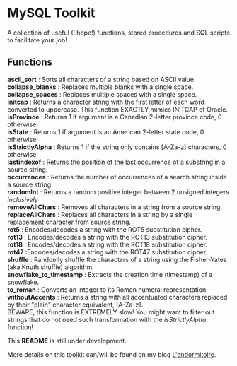 # MySQL Toolkit

A collection of useful (I hope!) functions, stored procedures and SQL scripts to facilitate your job!

## Functions

**ascii_sort** : Sorts all characters of a string based on ASCII value.  
**collapse_blanks** : Replaces multiple blanks with a single space.  
**collapse_spaces** : Replaces multiple spaces with a single space.  
**initcap** : Returns a character string with the first letter of each word converted to uppercase. This function EXACTLY mimics INITCAP of Oracle.  
**isProvince** : Returns 1 if argument is a Canadian 2-letter province code, 0 otherwise.  
**isState** : Returns 1 if argument is an American 2-letter state code, 0 otherwise.  
**isStrictlyAlpha** : Returns 1 if the string only contains [A-Za-z] characters, 0 otherwise  
**lastindexof** : Returns the position of the last occurrence of a substring in a source string.  
**occurrences** : Returns the number of occurrences of a search string inside a source string.   
**randomInt** : Returns a random positive integer between 2 unsigned integers *inclusively*     
**removeAllChars** : Removes all characters in a string from a source string.  
**replaceAllChars** : Replaces all characters in a string by a single replacement character from  source string.  
**rot5** : Encodes/decodes a string with the ROT5 substitution cipher.    
**rot13** : Encodes/decodes a string with the ROT13 substitution cipher.  
**rot18** : Encodes/decodes a string with the ROT18 substitution cipher.  
**rot47** :Encodes/decodes a string with the ROT47 substitution cipher.  
**shuffle** : Randomly shuffle the characters of a string using the Fisher-Yates (aka Knuth shuffle) algorithm.  
**snowflake_to_timestamp** : Extracts the creation time (timestamp) of a snowflake.  
**to_roman** : Converts an integer to its Roman numeral representation.  
**withoutAccents** : Returns a string with all accentuated characters replaced by their "plain" character equivalent, [A-Za-z].  
BEWARE, this function is EXTREMELY slow!  You might want to filter out strings that do not need such transformation with the *isStrictlyAlpha* function!     
 

This **README** is still under development.  

More details on this toolkit can/will be found on my blog [L'endormitoire](http://www.endormitoire.wordpress.com).  